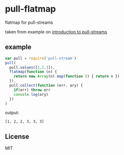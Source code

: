 # pull-flatmap

flatmap for pull-streams

taken from example on [introduction to pull-streams](http://dominictarr.com/post/149248845122/pull-streams-pull-streams-are-a-very-simple)

## example

``` js
var pull = require('pull-stream')
pull(
  pull.values([1,2,3]),
  flatmap(function (n) {
    return new Array(n).map(function () { return n })
  }),
  pull.collect(function (err, ary) {
    if(err) throw err
    console.log(ary)
  })
)
```
output:
```
[1, 2, 2, 3, 3, 3]
```

## License

MIT
